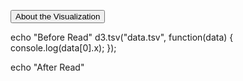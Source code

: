<html>
<body>

<button onclick="myFunction()">About the Visualization</button>

<p id="demo"></p>

<script>
function myFunction() {
  document.getElementById("demo").innerHTML = "Hello World";
}
</script>

echo "Before Read"
d3.tsv("data.tsv", function(data) {
  console.log(data[0].x);
});

echo "After Read"
</body>
</html>
